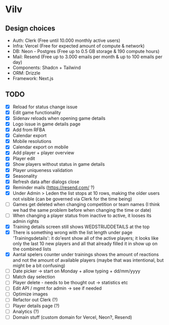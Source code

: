 # Vilv

## Design choices

- Auth: Clerk (Free until 10.000 monthly active users)
- Infra: Vercel (Free for expected amount of compute & network)
- DB: Neon - Postgres (Free up to 0.5 GB storage & 190 compute hours)
- Mail: Resend (Free up to 3.000 emails per month & up to 100 emails per day)
- Components: Shadcn + Tailwind
- ORM: Drizzle
- Framework: Next.js

## TODO

- [x] Reload for status change issue
- [x] Edit game functionality
- [x] Sidenav reloads when opening game details
- [x] Logo issue in game details page
- [x] Add from RFBA
- [x] Calendar export
- [x] Mobile resolutions
- [x] Calendar export on mobile
- [x] Add player + player overview
- [x] Player edit
- [x] Show players without status in game details
- [x] Player uniqueness validation
- [x] Seasonality
- [x] Refresh data after dialogs close
- [x] Reminder mails (https://resend.com/ ?)
- [x] Under Admin > Leden the list stops at 10 rows, making the older users not visible (can be governed via Clerk for the time being)
- [ ] Games get deleted when changing competition or team names (I think we had the same problem before when changing the time or date)
- [ ] When changing a player status from inactive to active, it looses its admin rights
- [x] Training details screen still shows WEDSTRIJDDETAILS at the top
- [x] There is something wrong with the list length under page 'Trainingsdetails': it do'esnt show all of the active players; it looks like only the last 10 new players and all that already filled it in show up on the combined lists
- [x] Aantal spelers counter under trainings shows the amount of reactions and not the amount of available players (maybe that was intentional, but might be a bit confusing)
- [ ] Date picker -> start on Monday + allow typing + dd/mm/yyyy
- [ ] Match day selection
- [ ] Player delete - needs to be thought out -> statistics etc
- [ ] Edit API / mgmt for admin -> see if needed
- [ ] Optimize images
- [ ] Refactor out Clerk (?)
- [ ] Player details page (?)
- [ ] Analytics (?)
- [ ] Domain stuff (custom domain for Vercel, Neon?, Resend)
